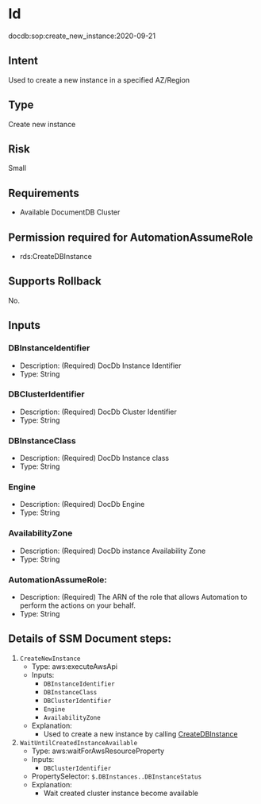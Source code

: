 # Id
docdb:sop:create_new_instance:2020-09-21

## Intent
Used to create a new instance in a specified AZ/Region

## Type
Create new instance

## Risk
Small

## Requirements
* Available DocumentDB Cluster

## Permission required for AutomationAssumeRole
* rds:CreateDBInstance

## Supports Rollback
No.

## Inputs

### DBInstanceIdentifier
  * Description: (Required) DocDb Instance Identifier
  * Type: String
### DBClusterIdentifier
  * Description: (Required) DocDb Cluster Identifier
  * Type: String
### DBInstanceClass
* Description: (Required) DocDb Instance class
* Type: String
### Engine
* Description: (Required) DocDb Engine
* Type: String
### AvailabilityZone
* Description: (Required) DocDb instance Availability Zone
* Type: String
### AutomationAssumeRole:
  * Description: (Required) The ARN of the role that allows Automation to perform the actions on your behalf.
  * Type: String

## Details of SSM Document steps:
1. `CreateNewInstance`
    * Type: aws:executeAwsApi
    * Inputs:
        * `DBInstanceIdentifier`
        * `DBInstanceClass`
        * `DBClusterIdentifier`
        * `Engine`
        * `AvailabilityZone`
    * Explanation:
        * Used to create a new instance by
          calling [CreateDBInstance](https://docs.aws.amazon.com/documentdb/latest/developerguide/API_CreateDBInstance.html)
1. `WaitUntilCreatedInstanceAvailable`
   * Type: aws:waitForAwsResourceProperty
   * Inputs:
       * `DBClusterIdentifier`
   * PropertySelector: `$.DBInstances..DBInstanceStatus`
   * Explanation:
       * Wait created cluster instance become available
